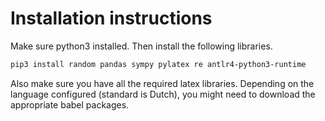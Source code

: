# Installation instructions
Make sure python3 installed. Then install the following libraries.
```bash
pip3 install random pandas sympy pylatex re antlr4-python3-runtime 
```
Also make sure you have all the required latex libraries. Depending on the language configured (standard is Dutch), you might need to download the appropriate babel packages.